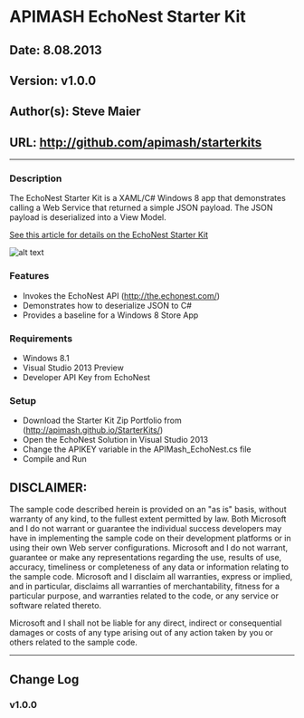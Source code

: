 # APIMASH EchoNest Starter Kit
## Date: 8.08.2013
## Version: v1.0.0
## Author(s): Steve Maier
## URL: http://github.com/apimash/starterkits

----------
### Description
The EchoNest Starter Kit is a XAML/C# Windows 8 app that demonstrates calling a Web Service that returned a simple JSON payload. The JSON payload is deserialized into a View Model.

[See this article for details on the EchoNest Starter Kit][1]

![alt text][2]

### Features
 - Invokes the EchoNest API (http://the.echonest.com/)
 - Demonstrates how to deserialize JSON to C#
 - Provides a baseline for a Windows 8 Store App

### Requirements

 - Windows 8.1
 - Visual Studio 2013 Preview
 - Developer API Key from EchoNest 

### Setup

 - Download the Starter Kit Zip Portfolio from (http://apimash.github.io/StarterKits/)
 - Open the EchoNest Solution in Visual Studio 2013
 - Change the APIKEY variable in the APIMash_EchoNest.cs file
 - Compile and Run

## DISCLAIMER: 

The sample code described herein is provided on an "as is" basis, without warranty of any kind, to the fullest extent permitted by law. Both Microsoft and I do not warrant or guarantee the individual success developers may have in implementing the sample code on their development platforms or in using their own Web server configurations. 
Microsoft and I do not warrant, guarantee or make any representations regarding the use, results of use, accuracy, timeliness or completeness of any data or information relating to the sample code. Microsoft and I disclaim all warranties, express or implied, and in particular, disclaims all warranties of merchantability, fitness for a particular purpose, and warranties related to the code, or any service or software related thereto. 

Microsoft and I shall not be liable for any direct, indirect or consequential damages or costs of any type arising out of any action taken by you or others related to the sample code.

----------

## Change Log
### v1.0.0


  [1]:  http://42base13.net/apimash-echonest-starter-kit/
  [2]: https://raw.github.com/apimash/StarterKits/master/Windows%208.1%20Starter%20Kits/APIMASH_EchoNest_StarterKit/EchoNestScreenshot.png "EchoNest Starter Kit"